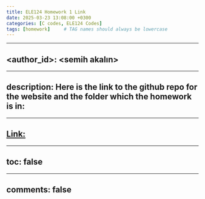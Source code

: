 ```yaml
---
title: ELE124 Homework 1 Link
date: 2025-03-23 13:08:00 +0300
categories: [C codes, ELE124 Codes]
tags: [homework]     # TAG names should always be lowercase
---
```

---
<author_id>: <semih akalın>
---
---
description: Here is the link to the github repo for the website and the folder which the homework is in:
---

---
[Link:](https://github.com/semihakalin/ELE124-Homeworks/tree/main/Homework_1)
---
---
toc: false
---
---
comments: false
---
